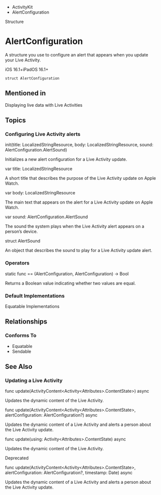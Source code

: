 

- ActivityKit
-  AlertConfiguration 

Structure

# AlertConfiguration

A structure you use to configure an alert that appears when you update your Live Activity.

iOS 16.1+iPadOS 16.1+

``` source
struct AlertConfiguration
```

## Mentioned in 

Displaying live data with Live Activities

## Topics

### Configuring Live Activity alerts

init(title: LocalizedStringResource, body: LocalizedStringResource, sound: AlertConfiguration.AlertSound)

Initializes a new alert configuration for a Live Activity update.

var title: LocalizedStringResource

A short title that describes the purpose of the Live Activity update on Apple Watch.

var body: LocalizedStringResource

The main text that appears on the alert for a Live Activity update on Apple Watch.

var sound: AlertConfiguration.AlertSound

The sound the system plays when the Live Activity alert appears on a person’s device.

struct AlertSound

An object that describes the sound to play for a Live Activity update alert.

### Operators

static func == (AlertConfiguration, AlertConfiguration) -> Bool

Returns a Boolean value indicating whether two values are equal.

### Default Implementations

Equatable Implementations

## Relationships

### Conforms To

- Equatable
- Sendable

## See Also

### Updating a Live Activity

func update(ActivityContent&lt;Activity&lt;Attributes>.ContentState>) async

Updates the dynamic content of the Live Activity.

func update(ActivityContent&lt;Activity&lt;Attributes>.ContentState>, alertConfiguration: AlertConfiguration?) async

Updates the dynamic content of a Live Activity and alerts a person about the Live Activity update.

func update(using: Activity&lt;Attributes>.ContentState) async

Updates the dynamic content of the Live Activity.

Deprecated

func update(ActivityContent&lt;Activity&lt;Attributes>.ContentState>, alertConfiguration: AlertConfiguration?, timestamp: Date) async

Updates the dynamic content of a Live Activity and alerts a person about the Live Activity update.

